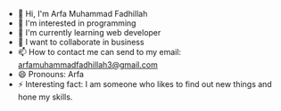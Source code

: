 - 👋 Hi, I'm Arfa Muhammad Fadhillah 
- 👀 I'm interested in programming
- 🌱 I'm currently learning web developer
- 💞️ I want to collaborate in business
- 📫 How to contact me can send to my email: arfamuhammadfadhillah3@gmail.com
- 😄 Pronouns: Arfa
- ⚡ Interesting fact: I am someone who likes to find out new things and hone my skills.

<!---
ARFAMFADHILLAH/ARFAMFADHILLAH is a ✨ special ✨ repository because its `README.md` (this file) appears on your GitHub profile.
You can click the Preview link to take a look at your changes.
--->
